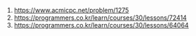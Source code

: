 1. https://www.acmicpc.net/problem/1275
2. https://programmers.co.kr/learn/courses/30/lessons/72414
3. https://programmers.co.kr/learn/courses/30/lessons/64064
